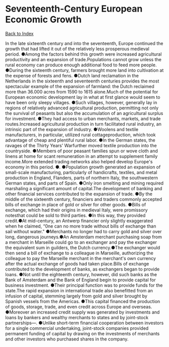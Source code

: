 # Seventeenth-Century European Economic Growth
[Back to Index](https://github.com/windows10010/tpoExtractor/blob/master/README.md)

In the late sixteenth century and into the seventeenth, Europe continued the growth that had lifted it out of the relatively less prosperous medieval period. ●Among the factors behind this growth were increased agricultural productivity and an expansion of trade.Populations cannot grow unless the rural economy can produce enough additional food to feed more people. ●During the sixteenth century, farmers brought more land into cultivation at the expense of forests and fens. ●Dutch land reclamation in the Netherlands in the sixteenth and seventeenth centuries provides the most spectacular example of the expansion of farmland: the Dutch reclaimed more than 36.000 acres from 1590 to 1615 alone.Much of the potential for European economic development lay in what at first glance would seem to have been only sleepy villages. ●Such villages, however, generally lay in regions of relatively advanced agricultural production, permitting not only the survival of peasants but also the accumulation of an agricultural surplus for investment. ●They had access to urban merchants, markets, and trade routes.Increased agricultural production in turn facilitated rural industry, an intrinsic part of the expansion of industry. ●Woolens and textile manufacturers, in particular, utilized rural cottageproduction, which took advantage of cheap and plentiful rural labor. ●In the German states, the ravages of the Thirty Years' Warfurther moved textile production into the countryside. ●Members of poor peasant families spun or wove cloth and linens at home for scant remuneration in an attempt to supplement family income.More extended trading networks also helped develop Europe's economy in this period. ●. ●Population growth generated an expansion of small-scale manufacturing, particularly of handicrafts, textiles, and metal production in England, Flanders, parts of northern Italy, the southwestern German states, and parts of Spain. ●Only iron smelting and mining required marshaling a significant amount of capital.The development of banking and other financial services contributed to the expansion of trade. ●By the middle of the sixteenth century, 
 financiers and traders commonly accepted bills of exchange in place of gold or silver for other goods. ●Bills of exchange, which had their origins in medieval Italy, 
 were promissory notesthat could be sold to third parties. ●In this way, they provided credit.●At mid-century, 
 an Antwerp financier only slightly exaggerated when he claimed, “0ne can no more trade without bills of exchange than sail without water." ●Merchants no longer had to carry gold and 
 silver over long, dangerous journeys.●An Amsterdam merchant purchasing soap from a merchant in Marseille could go to an exchanger and pay the exchanger the equivalent sum in guilders, 
 the Dutch currency.●The exchanger would then send a bill of exchange to a colleague in Marseille, authorizing the colleague to pay the Marseille merchant in the merchant's own currency 
 after the actual exchange of goods had taken place.Bills of exchange contributed to the development of banks, as exchangers began to provide loans. ●Not until the eighteenth century, however, did such banks as the Bank of Amsterdam and the Bank of England begin to provide capital for business investment. ●Their principal function was to provide funds for the state.The rapid expansion in international trade also benefitted from an infusion of capital, stemming largely from gold and silver brought by Spanish vessels from the Americas. ●This capital financed the production of goods, storage, trade, and even credit across Europe and overseas. ●Moreover an increased credit supply was generated by investments and loans by bankers and wealthy merchants to states and by joint-stock partnerships—. ●Unlike short-term financial cooperation between investors for a single commercial undertaking, joint-stock companies provided permanent funding of capital by drawing on the investments of merchants and other investors who purchased shares in the company.